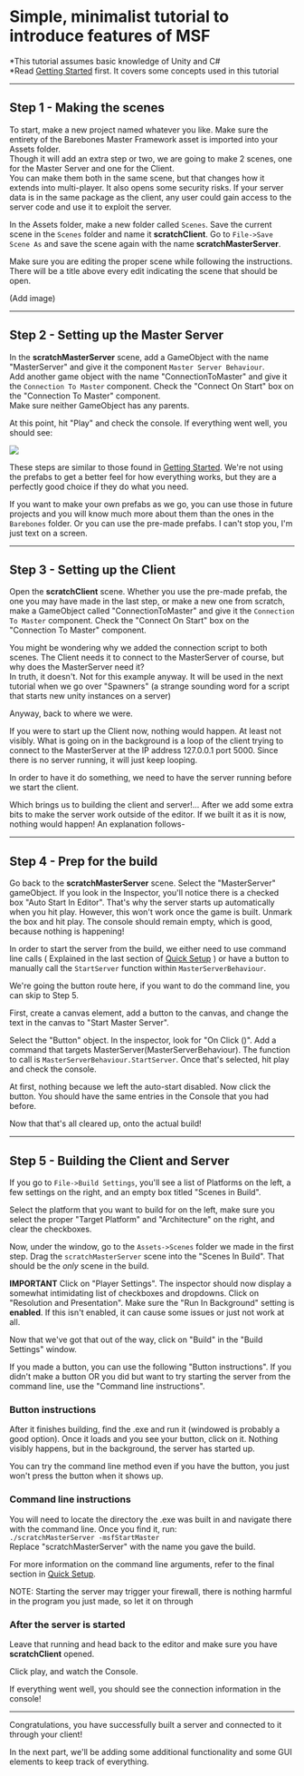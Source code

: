 # Simple, minimalist tutorial to introduce features of MSF
*This tutorial assumes basic knowledge of Unity and C#  
*Read [Getting Started](https://github.com/alvyxaz/barebones-masterserver/wiki/Getting-Started) first. It covers some concepts used in this tutorial

---

## Step 1 - Making the scenes

To start, make a new project named whatever you like. Make sure the entirety of the Barebones Master Framework asset is imported into your Assets folder.  
Though it will add an extra step or two, we are going to make 2 scenes, one for the Master Server and one for the Client.  
You can make them both in the same scene, but that changes how it extends into multi-player. It also opens some security risks. If your server data is in the same package as the client, any user could gain access to the server code and use it to exploit the server.

In the Assets folder, make a new folder called `Scenes`. Save the current scene in the `Scenes` folder and name it **scratchClient**. Go to `File->Save Scene As` and save the scene again with the name **scratchMasterServer**.

Make sure you are editing the proper scene while following the instructions. There will be a title above every edit indicating the scene that should be open.

(Add image)

---

## Step 2 - Setting up the Master Server

In the **scratchMasterServer** scene, add a GameObject with the name "MasterServer" and give it the component `Master Server Behaviour`.  
Add another game object with the name "ConnectionToMaster" and give it the `Connection To Master` component. Check the "Connect On Start" box on the "Connection To Master" component.  
Make sure neither GameObject has any parents.

At this point, hit "Play" and check the console. If everything went well, you should see:

![](https://camo.githubusercontent.com/fc8f2b25064bdf222c7505b124adf164ec3d2a7a/687474703a2f2f692e696d6775722e636f6d2f446b64504f79382e706e67)


These steps are similar to those found in [Getting Started](https://github.com/alvyxaz/barebones-masterserver/wiki/Getting-Started). We're not using the prefabs to get a better feel for how everything works, but they are a perfectly good choice if they do what you need.

If you want to make your own prefabs as we go, you can use those in future projects and you will know much more about them than the ones in the `Barebones` folder. Or you can use the pre-made prefabs. I can't stop you, I'm just text on a screen.

---

## Step 3 - Setting up the Client

Open the **scratchClient** scene. Whether you use the pre-made prefab, the one you may have made in the last step, or make a new one from scratch, make a GameObject called "ConnectionToMaster" and give it the `Connection To Master` component. Check the "Connect On Start" box on the "Connection To Master" component.  

You might be wondering why we added the connection script to both scenes. The Client needs it to connect to the MasterServer of course, but why does the MasterServer need it?  
In truth, it doesn't. Not for this example anyway. It will be used in the next tutorial when we go over "Spawners" (a strange sounding word for a script that starts new unity instances on a server)

Anyway, back to where we were. 

If you were to start up the Client now, nothing would happen. At least not visibly. What is going on in the background is a loop of the client trying to connect to the MasterServer at the IP address 127.0.0.1 port 5000. Since there is no server running, it will just keep looping.

In order to have it do something, we need to have the server running before we start the client.

Which brings us to building the client and server!... After we add some extra bits to make the server work outside of the editor. If we built it as it is now, nothing would happen! An explanation follows-

---

## Step 4 - Prep for the build

Go back to the **scratchMasterServer** scene. Select the "MasterServer" gameObject. If you look in the Inspector, you'll notice there is a checked box "Auto Start In Editor". That's why the server starts up automatically when you hit play. However, this won't work once the game is built. Unmark the box and hit play. The console should remain empty, which is good, because nothing is happening!

In order to start the server from the build, we either need to use command line calls ( Explained in the last section of [Quick Setup](https://github.com/alvyxaz/barebones-masterserver/wiki/Quick-Setup) ) or have a button to manually call the `StartServer` function within `MasterServerBehaviour`.

We're going the button route here, if you want to do the command line, you can skip to Step 5.

First, create a canvas element, add a button to the canvas, and change the text in the canvas to "Start Master Server".

Select the "Button" object. In the inspector, look for "On Click ()". Add a command that targets MasterServer(MasterServerBehaviour). The function to call is `MasterServerBehaviour.StartServer`. Once that's selected, hit play and check the console.

At first, nothing because we left the auto-start disabled. Now click the button. You should have the same entries in the Console that you had before. 

Now that that's all cleared up, onto the actual build!

---

## Step 5 - Building the Client and Server

If you go to `File->Build Settings`, you'll see a list of Platforms on the left, a few settings on the right, and an empty box titled "Scenes in Build".

Select the platform that you want to build for on the left, make sure you select the proper "Target Platform" and "Architecture" on the right, and clear the checkboxes.

Now, under the window, go to the `Assets->Scenes` folder we made in the first step. Drag the `scratchMasterServer` scene into the "Scenes In Build". That should be the _only_ scene in the build.

**IMPORTANT** Click on "Player Settings". The inspector should now display a somewhat intimidating list of checkboxes and dropdowns. Click on "Resolution and Presentation". Make sure the "Run In Background" setting is **enabled**. If this isn't enabled, it can cause some issues or just not work at all.

Now that we've got that out of the way, click on "Build" in the "Build Settings" window.

If you made a button, you can use the following "Button instructions".
If you didn't make a button OR you did but want to try starting the server from the command line, use the "Command line instructions".

### Button instructions  
After it finishes building, find the .exe and run it (windowed is probably a good option). Once it loads and you see your button, click on it. Nothing visibly happens, but in the background, the server has started up.

You can try the command line method even if you have the button, you just won't press the button when it shows up.

### Command line instructions  
You will need to locate the directory the .exe was built in and navigate there with the command line. Once you find it, run:  
`./scratchMasterServer -msfStartMaster`  
Replace "scratchMasterServer" with the name you gave the build.

For more information on the command line arguments, refer to the final section in [Quick Setup](https://github.com/alvyxaz/barebones-masterserver/wiki/Quick-Setup).

NOTE: Starting the server may trigger your firewall, there is nothing harmful in the program you just made, so let it on through

### After the server is started

Leave that running and head back to the editor and make sure you have **scratchClient** opened.

Click play, and watch the Console.

If everything went well, you should see the connection information in the console!

---

Congratulations, you have successfully built a server and connected to it through your client!

In the next part, we'll be adding some additional functionality and some GUI elements to keep track of everything. 